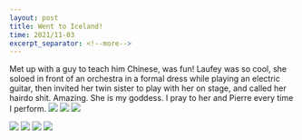```yaml
---
layout: post
title: Went to Iceland!
time: 2021/11-03
excerpt_separator: <!--more-->
---
```

Met up with a guy to teach him Chinese, was fun!
Laufey was so cool, she soloed in front of an orchestra in a formal dress while playing an electric guitar, then invited her twin sister to play with her on stage, and called her hairdo shit. Amazing. She is my goddess. I pray to her and Pierre every time I perform.
<img src="{{site.baseurl}}//assets/Images/iceland/iceland (1).jpg">
<img src="{{site.baseurl}}//assets/Images/iceland/iceland (2).jpg">
<img src="{{site.baseurl}}//assets/Images/iceland/iceland (3).jpg">
<!--more-->
<img src="{{site.baseurl}}//assets/Images/iceland/iceland (4).jpg">
<img src="{{site.baseurl}}//assets/Images/iceland/iceland (5).jpg">
<img src="{{site.baseurl}}//assets/Images/iceland/iceland (6).jpg">
<img src="{{site.baseurl}}//assets/Images/iceland/iceland (7).jpg">